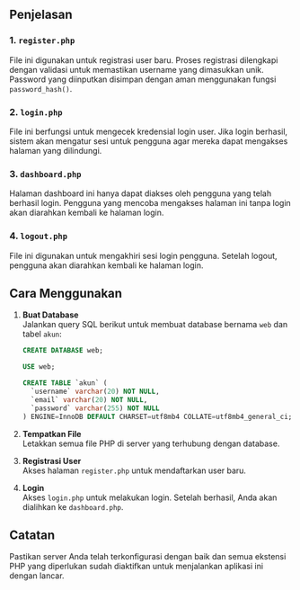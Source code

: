 ## Penjelasan

### 1. `register.php`
File ini digunakan untuk registrasi user baru. Proses registrasi dilengkapi dengan validasi untuk memastikan username yang dimasukkan unik. Password yang diinputkan disimpan dengan aman menggunakan fungsi `password_hash()`.

### 2. `login.php`
File ini berfungsi untuk mengecek kredensial login user. Jika login berhasil, sistem akan mengatur sesi untuk pengguna agar mereka dapat mengakses halaman yang dilindungi.

### 3. `dashboard.php`
Halaman dashboard ini hanya dapat diakses oleh pengguna yang telah berhasil login. Pengguna yang mencoba mengakses halaman ini tanpa login akan diarahkan kembali ke halaman login.

### 4. `logout.php`
File ini digunakan untuk mengakhiri sesi login pengguna. Setelah logout, pengguna akan diarahkan kembali ke halaman login.

## Cara Menggunakan

1. **Buat Database**  
   Jalankan query SQL berikut untuk membuat database bernama `web` dan tabel `akun`:

   ```sql
   CREATE DATABASE web;

   USE web;

   CREATE TABLE `akun` (
     `username` varchar(20) NOT NULL,
     `email` varchar(20) NOT NULL,
     `password` varchar(255) NOT NULL
   ) ENGINE=InnoDB DEFAULT CHARSET=utf8mb4 COLLATE=utf8mb4_general_ci;
   ```

2. **Tempatkan File**  
   Letakkan semua file PHP di server yang terhubung dengan database.

3. **Registrasi User**  
   Akses halaman `register.php` untuk mendaftarkan user baru.

4. **Login**  
   Akses `login.php` untuk melakukan login. Setelah berhasil, Anda akan dialihkan ke `dashboard.php`.

## Catatan
Pastikan server Anda telah terkonfigurasi dengan baik dan semua ekstensi PHP yang diperlukan sudah diaktifkan untuk menjalankan aplikasi ini dengan lancar.
